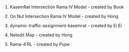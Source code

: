1) KasemRat Intersection Rama IV Model - created by Book

2) On Nut Intersection Rama IV Model - created by Hong

3) dynamic-traffic-assignment-kasemrat - created by Ei Ei 

4) Netedit Map - created by Hong

5) Rama-4 RL - created by Pupe
